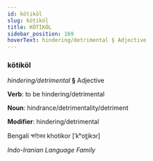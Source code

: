 ```yaml
---
id: kötiköl
slug: kötiköl
title: KÖTİKÖL
sidebar_position: 169
hoverText: hindering/detrimental § Adjective
---
```


### kötiköl

*hindering/detrimental* **§** Adjective

**Verb**: to be hindering/detrimental

**Noun**: hindrance/detrimentality/detriment

**Modifier**: hindering/detrimental

Bengali ক্ষতিকর khotikor [ˈkʰot̪ikɔɾ]

*Indo-Iranian Language Family*